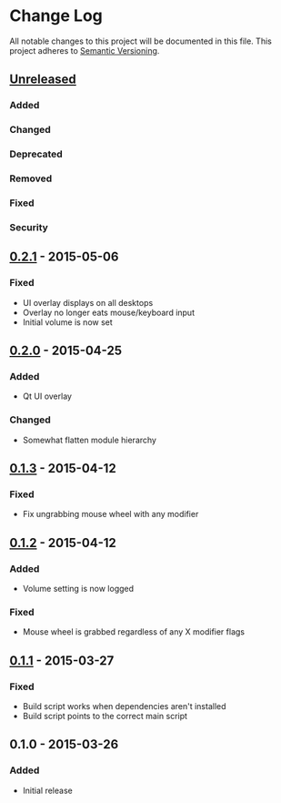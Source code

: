 # Change Log
All notable changes to this project will be documented in this file.
This project adheres to [Semantic Versioning](http://semver.org/).

## [Unreleased][unreleased]
### Added
### Changed
### Deprecated
### Removed
### Fixed
### Security

## [0.2.1] - 2015-05-06
### Fixed
- UI overlay displays on all desktops
- Overlay no longer eats mouse/keyboard input
- Initial volume is now set

## [0.2.0] - 2015-04-25
### Added
- Qt UI overlay

### Changed
- Somewhat flatten module hierarchy

## [0.1.3] - 2015-04-12
### Fixed
- Fix ungrabbing mouse wheel with any modifier

## [0.1.2] - 2015-04-12
### Added
- Volume setting is now logged

### Fixed
- Mouse wheel is grabbed regardless of any X modifier flags

## [0.1.1] - 2015-03-27
### Fixed
- Build script works when dependencies aren't installed
- Build script points to the correct main script

## 0.1.0 - 2015-03-26
### Added
- Initial release

[unreleased]: https://github.com/cknave/volcorner/compare/volcorner-0.2.1...HEAD
[0.1.1]: https://github.com/cknave/volcorner/compare/volcorner-0.1.0...volcorner-0.1.1
[0.1.2]: https://github.com/cknave/volcorner/compare/volcorner-0.1.1...volcorner-0.1.2
[0.1.3]: https://github.com/cknave/volcorner/compare/volcorner-0.1.2...volcorner-0.1.3
[0.2.0]: https://github.com/cknave/volcorner/compare/volcorner-0.1.3...volcorner-0.2.0
[0.2.1]: https://github.com/cknave/volcorner/compare/volcorner-0.2.0...volcorner-0.2.1
